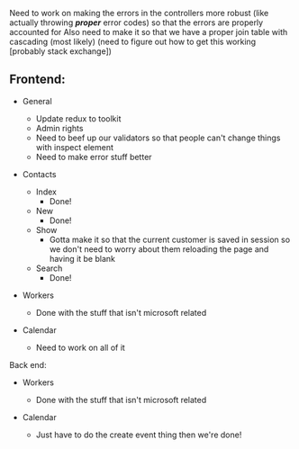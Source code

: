 Need to work on making the errors in the controllers more robust (like actually throwing _**proper**_ error codes) so that the errors are properly accounted for
Also need to make it so that we have a proper join table with cascading (most likely) (need to figure out how to get this working [probably stack exchange])

## Frontend:

- General
    - Update redux to toolkit
    - Admin rights
    - Need to beef up our validators so that people can't change things with inspect element
    - Need to make error stuff better

- Contacts
    - Index
        - Done!
    - New
        - Done!
    - Show 
        - Gotta make it so that the current customer is saved in session so we don't need to worry about them reloading the page and having it be blank
    - Search 
        - Done!

- Workers
    - Done with the stuff that isn't microsoft related

- Calendar
    - Need to work on all of it

Back end:

- Workers
    - Done with the stuff that isn't microsoft related

- Calendar
    - Just have to do the create event thing then we're done!